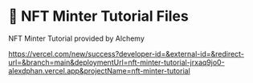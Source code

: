 # 📝 NFT Minter Tutorial Files

NFT Minter Tutorial provided by Alchemy

https://vercel.com/new/success?developer-id=&external-id=&redirect-url=&branch=main&deploymentUrl=nft-minter-tutorial-jrxaq9jo0-alexdphan.vercel.app&projectName=nft-minter-tutorial
